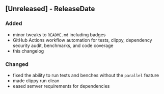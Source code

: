 <!-- next-header -->

## [Unreleased] - ReleaseDate

### Added
- minor tweaks to `README.md` including badges
- GitHub Actions workflow automation for tests, clippy, dependency security audit, benchmarks, and code coverage
- this changelog

### Changed
- fixed the ability to run tests and benches without the `parallel` feature
- made clippy run clean
- eased semver requirements for dependencies

<!-- next-url -->

